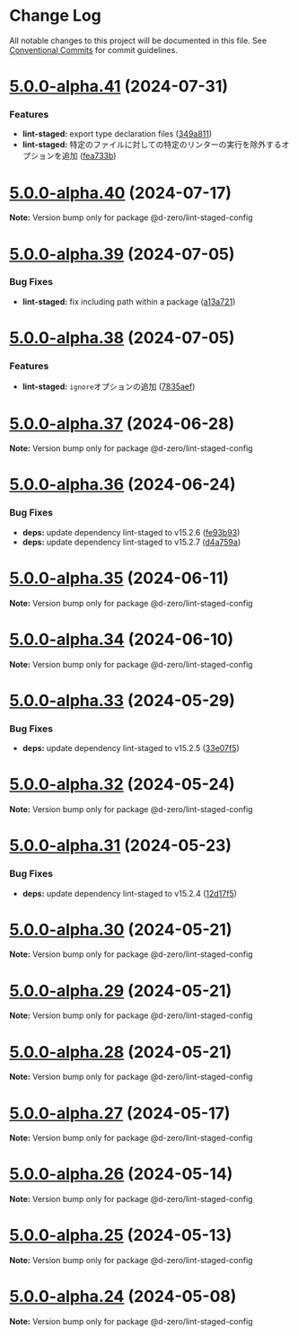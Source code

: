 # Change Log

All notable changes to this project will be documented in this file.
See [Conventional Commits](https://conventionalcommits.org) for commit guidelines.

# [5.0.0-alpha.41](https://github.com/d-zero-dev/linters/compare/v5.0.0-alpha.40...v5.0.0-alpha.41) (2024-07-31)

### Features

- **lint-staged:** export type declaration files ([349a811](https://github.com/d-zero-dev/linters/commit/349a811ee74f143f669b6e95499463b5a0a5e8c8))
- **lint-staged:** 特定のファイルに対しての特定のリンターの実行を除外するオプションを追加 ([fea733b](https://github.com/d-zero-dev/linters/commit/fea733b452740c6fa68f3b5ad73b9ef0cf1aa6ec))

# [5.0.0-alpha.40](https://github.com/d-zero-dev/linters/compare/v5.0.0-alpha.39...v5.0.0-alpha.40) (2024-07-17)

**Note:** Version bump only for package @d-zero/lint-staged-config

# [5.0.0-alpha.39](https://github.com/d-zero-dev/linters/compare/v5.0.0-alpha.38...v5.0.0-alpha.39) (2024-07-05)

### Bug Fixes

- **lint-staged:** fix including path within a package ([a13a721](https://github.com/d-zero-dev/linters/commit/a13a721e93e15228e3f5e2805ed7b387fa718853))

# [5.0.0-alpha.38](https://github.com/d-zero-dev/linters/compare/v5.0.0-alpha.37...v5.0.0-alpha.38) (2024-07-05)

### Features

- **lint-staged:** `ignore`オプションの追加 ([7835aef](https://github.com/d-zero-dev/linters/commit/7835aeff407c7e5f37bc39791da8b2f42206c420))

# [5.0.0-alpha.37](https://github.com/d-zero-dev/linters/compare/v5.0.0-alpha.36...v5.0.0-alpha.37) (2024-06-28)

**Note:** Version bump only for package @d-zero/lint-staged-config

# [5.0.0-alpha.36](https://github.com/d-zero-dev/linters/compare/v5.0.0-alpha.35...v5.0.0-alpha.36) (2024-06-24)

### Bug Fixes

- **deps:** update dependency lint-staged to v15.2.6 ([fe93b93](https://github.com/d-zero-dev/linters/commit/fe93b933977e7b9d99060c8b2d6f7c20cdca715c))
- **deps:** update dependency lint-staged to v15.2.7 ([d4a759a](https://github.com/d-zero-dev/linters/commit/d4a759afff5a51dd0b58bdf530b2e9309ff3bb8b))

# [5.0.0-alpha.35](https://github.com/d-zero-dev/linters/compare/v5.0.0-alpha.34...v5.0.0-alpha.35) (2024-06-11)

**Note:** Version bump only for package @d-zero/lint-staged-config

# [5.0.0-alpha.34](https://github.com/d-zero-dev/linters/compare/v5.0.0-alpha.33...v5.0.0-alpha.34) (2024-06-10)

**Note:** Version bump only for package @d-zero/lint-staged-config

# [5.0.0-alpha.33](https://github.com/d-zero-dev/linters/compare/v5.0.0-alpha.32...v5.0.0-alpha.33) (2024-05-29)

### Bug Fixes

- **deps:** update dependency lint-staged to v15.2.5 ([33e07f5](https://github.com/d-zero-dev/linters/commit/33e07f54778e148a9dbb42963fe1029622e57db8))

# [5.0.0-alpha.32](https://github.com/d-zero-dev/linters/compare/v5.0.0-alpha.31...v5.0.0-alpha.32) (2024-05-24)

**Note:** Version bump only for package @d-zero/lint-staged-config

# [5.0.0-alpha.31](https://github.com/d-zero-dev/linters/compare/v5.0.0-alpha.30...v5.0.0-alpha.31) (2024-05-23)

### Bug Fixes

- **deps:** update dependency lint-staged to v15.2.4 ([12d17f5](https://github.com/d-zero-dev/linters/commit/12d17f5a03aa2c0c50f052e8422db031fa79e7b3))

# [5.0.0-alpha.30](https://github.com/d-zero-dev/linters/compare/v5.0.0-alpha.29...v5.0.0-alpha.30) (2024-05-21)

**Note:** Version bump only for package @d-zero/lint-staged-config

# [5.0.0-alpha.29](https://github.com/d-zero-dev/linters/compare/v5.0.0-alpha.28...v5.0.0-alpha.29) (2024-05-21)

**Note:** Version bump only for package @d-zero/lint-staged-config

# [5.0.0-alpha.28](https://github.com/d-zero-dev/linters/compare/v5.0.0-alpha.27...v5.0.0-alpha.28) (2024-05-21)

**Note:** Version bump only for package @d-zero/lint-staged-config

# [5.0.0-alpha.27](https://github.com/d-zero-dev/linters/compare/v5.0.0-alpha.26...v5.0.0-alpha.27) (2024-05-17)

**Note:** Version bump only for package @d-zero/lint-staged-config

# [5.0.0-alpha.26](https://github.com/d-zero-dev/linters/compare/v5.0.0-alpha.25...v5.0.0-alpha.26) (2024-05-14)

**Note:** Version bump only for package @d-zero/lint-staged-config

# [5.0.0-alpha.25](https://github.com/d-zero-dev/linters/compare/v5.0.0-alpha.24...v5.0.0-alpha.25) (2024-05-13)

**Note:** Version bump only for package @d-zero/lint-staged-config

# [5.0.0-alpha.24](https://github.com/d-zero-dev/linters/compare/v5.0.0-alpha.23...v5.0.0-alpha.24) (2024-05-08)

**Note:** Version bump only for package @d-zero/lint-staged-config
